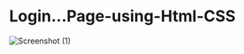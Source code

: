 # Login...Page-using-Html-CSS
![Screenshot (1)](https://user-images.githubusercontent.com/106461823/204118874-56e8267e-941c-464f-b6bf-4f39fac245d4.png)

